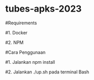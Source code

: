 # tubes-apks-2023

#Requirements

#1. Docker

#2. NPM

#Cara Penggunaan

#1. Jalankan npm install

#2. Jalankan ./up.sh pada terminal Bash
